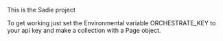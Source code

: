 This is the Sadie project

To get working just set the Environmental variable ORCHESTRATE_KEY to your api key and make a collection with a Page object.
